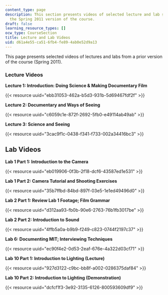 ```yaml
---
content_type: page
description: This section presents videos of selected lecture and lab sessions from
  the Spring 2011 version of the course.
draft: false
learning_resource_types: []
ocw_type: CourseSection
title: Lecture and Lab Videos
uid: d61a4e55-ca51-6fb4-fe89-4ab0e52d9a13
---
```

This page presents selected videos of lectures and labs from a prior version of the course (Spring 2011).

### **Lecture Videos**

**Lecture 1: Introduction: Doing Science & Making Documentary Film**

{{< resource uuid="ebb31053-462a-b5d3-931b-5d69467fdf2f" >}}

**Lecture 2: Documentary and Ways of Seeing**

{{< resource uuid="c6059c1e-872f-2692-5fb0-e49114ab49ab" >}}

**Lecture 3: Science and Seeing**

{{< resource uuid="3cac9f1c-0438-f341-f733-002a34416bc3" >}}

## Lab Videos

**Lab 1 Part 1: Introduction to the Camera**

{{< resource uuid="eb019906-0f3b-2f18-dcf6-43587ed1e531" >}}

**Lab 1 Part 2: Camera Tutorial and Shooting Exercises**

{{< resource uuid="35b7ffbd-84bd-897f-03e5-1e1ed49496d0" >}}

**Lab 2 Part 1: Review Lab 1 Footage; Film Grammar**

{{< resource uuid="d312aa93-fb0b-90e6-2763-76b1fb3017be" >}}

**Lab 2 Part 2: Introduction to Sound**

{{< resource uuid="4ffb5a0a-b9b9-f249-c823-0744f2197c37" >}}

**Lab 6: Documenting MIT; Interviewing Techniques**

{{< resource uuid="ec90f4e2-0d53-2eaf-676e-4a322d03cf71" >}}

**Lab 10 Part 1: Introduction to Lighting (Lecture)**

{{< resource uuid="927d3122-c9bc-bb8f-a002-0286375daf84" >}}

**Lab 10 Part 2: Introduction to Lighting (Demonstration)**

{{< resource uuid="dcfcf1f3-3e92-3135-6126-800593609df9" >}}